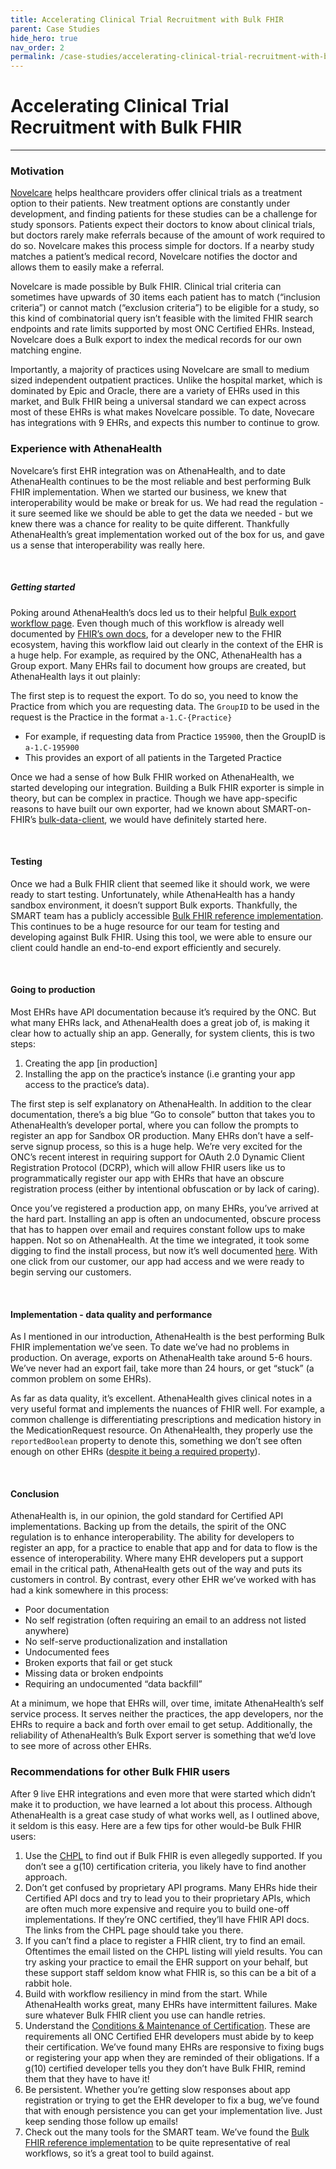 ```yaml
---
title: Accelerating Clinical Trial Recruitment with Bulk FHIR
parent: Case Studies
hide_hero: true
nav_order: 2
permalink: /case-studies/accelerating-clinical-trial-recruitment-with-bulk-fhir
---
```

# Accelerating Clinical Trial Recruitment with Bulk FHIR
<hr class="mb-6"/>

### Motivation

<a href="https://www.novel.care/" target="_blank">Novelcare</a> helps healthcare providers offer clinical trials as a treatment option to their patients. New treatment options are constantly under development, and finding patients for these studies can be a challenge for study sponsors. Patients expect their doctors to know about clinical trials, but doctors rarely make referrals because of the amount of work required to do so. Novelcare makes this process simple for doctors. If a nearby study matches a patient’s medical record, Novelcare notifies the doctor and allows them to easily make a referral. 

Novelcare is made possible by Bulk FHIR. Clinical trial criteria can sometimes have upwards of 30 items each patient has to match (“inclusion criteria”) or cannot match (“exclusion criteria”) to be eligible for a study, so this kind of combinatorial query isn’t feasible with the limited FHIR search endpoints and rate limits supported by most ONC Certified EHRs. Instead, Novelcare does a Bulk export to index the medical records for our own matching engine. 

Importantly, a majority of practices using Novelcare are small to medium sized independent outpatient practices. Unlike the hospital market, which is dominated by Epic and Oracle, there are a variety of EHRs used in this market, and Bulk FHIR being a universal standard we can expect across most of these EHRs is what makes Novelcare possible. To date, Novecare has integrations with 9 EHRs, and expects this number to continue to grow.


### Experience with AthenaHealth 

Novelcare’s first EHR integration was on AthenaHealth, and to date AthenaHealth continues to be the most reliable and best performing Bulk FHIR implementation. When we started our business, we knew that interoperability would be make or break for us. We had read the regulation - it sure seemed like we should be able to get the data we needed - but we knew there was a chance for reality to be quite different. Thankfully AthenaHealth’s great implementation worked out of the box for us, and gave us a sense that interoperability was really here.

<br/>

##### Getting started

Poking around AthenaHealth’s docs led us to their helpful <a href="https://docs.athenahealth.com/api/workflows/fhir-bulk-export-workflow" target="_blank">Bulk export workflow page</a>. Even though much of this workflow is already well documented by <a href="https://hl7.org/fhir/uv/bulkdata/export.html" target="_blank">FHIR’s own docs</a>, for a developer new to the FHIR ecosystem, having this workflow laid out clearly in the context of the EHR is a huge help. For example, as required by the ONC, AthenaHealth has a Group export. Many EHRs fail to document how groups are created, but AthenaHealth lays it out plainly:

The first step is to request the export. To do so, you need to know the Practice from which you are requesting data. The `GroupID` to be used in the request is the Practice in the format `a-1.C-{Practice}`
- For example, if requesting data from Practice `195900`, then the GroupID is `a-1.C-195900`
- This provides an export of all patients in the Targeted Practice

Once we had a sense of how Bulk FHIR worked on AthenaHealth, we started developing our integration. Building a Bulk FHIR exporter is simple in theory, but can be complex in practice. Though we have app-specific reasons to have built our own exporter, had we known about SMART-on-FHIR’s <a href="https://github.com/smart-on-fhir/bulk-data-client" target="_blank">bulk-data-client</a>, we would have definitely started here.

<br/>

#### Testing

Once we had a Bulk FHIR client that seemed like it should work, we were ready to start testing. Unfortunately, while AthenaHealth has a handy sandbox environment, it doesn’t support Bulk exports. Thankfully, the SMART team has a publicly accessible <a href="https://bulk-data.smarthealthit.org/" target="_blank">Bulk FHIR reference implementation</a>. This continues to be a huge resource for our team for testing and developing against Bulk FHIR. Using this tool, we were able to ensure our client could handle an end-to-end export efficiently and securely.

<br/>

#### Going to production

Most EHRs have API documentation because it’s required by the ONC. But what many EHRs lack, and AthenaHealth does a great job of, is making it clear how to actually ship an app. Generally, for system clients, this is two steps:
1. Creating the app [in production]
2. Installing the app on the practice’s instance (i.e granting your app access to the practice’s data).

The first step is self explanatory on AthenaHealth. In addition to the clear documentation, there’s a big blue “Go to console” button that takes you to AthenaHealth’s developer portal, where you can follow the prompts to register an app for Sandbox OR production. Many EHRs don’t have a self-serve signup process, so this is a huge help. We’re very excited for the ONC’s recent interest in requiring support for OAuth 2.0 Dynamic Client Registration Protocol (DCRP), which will allow FHIR users like us to programmatically register our app with EHRs that have an obscure registration process (either by intentional obfuscation or by lack of caring).

Once you’ve registered a production app, on many EHRs, you’ve arrived at the hard part. Installing an app is often an undocumented, obscure process that has to happen over email and requires constant follow ups to make happen. Not so on AthenaHealth. At the time we integrated, it took some digging to find the install process, but now it’s well documented <a href="https://docs.athenahealth.com/api/guides/certified-apis#My_app_is_not_a_Patient_Health_Record_app_but_it_will_exclusively_use_Certified_APIs_for_data_exchange._2" target="_blank">here</a>. With one click from our customer, our app had access and we were ready to begin serving our customers.

<br/>

#### Implementation - data quality and performance

As I mentioned in our introduction, AthenaHealth is the best performing Bulk FHIR implementation we’ve seen. To date we’ve had no problems in production. On average, exports on AthenaHealth take around 5-6 hours. We’ve never had an export fail, take more than 24 hours, or get “stuck” (a common problem on some EHRs). 

As far as data quality, it’s excellent. AthenaHealth gives clinical notes in a very useful format and implements the nuances of FHIR well. For example, a common challenge is differentiating prescriptions and medication history in the MedicationRequest resource. On AthenaHealth, they properly use the `reportedBoolean` property to denote this, something we don’t see often enough on other EHRs (<a href="https://hl7.org/fhir/us/core/STU3.1.1/StructureDefinition-us-core-medicationrequest.html" target="_blank">despite it being a required property</a>). 

<br/>

#### Conclusion

AthenaHealth is, in our opinion, the gold standard for Certified API implementations. Backing up from the details, the spirit of the ONC regulation is to enhance interoperability. The ability for developers to register an app, for a practice to enable that app and for data to flow is the essence of interoperability. Where many EHR developers put a support email in the critical path, AthenaHealth gets out of the way and puts its customers in control. By contrast, every other EHR we’ve worked with has had a kink somewhere in this process:
- Poor documentation
- No self registration (often requiring an email to an address not listed anywhere)
- No self-serve productionalization and installation
- Undocumented fees
- Broken exports that fail or get stuck
- Missing data or broken endpoints
- Requiring an undocumented “data backfill”

At a minimum, we hope that EHRs will, over time, imitate AthenaHealth’s self service process. It serves neither the practices, the app developers, nor the EHRs to require a back and forth over email to get setup. Additionally, the reliability of AthenaHealth’s Bulk Export server is something that we’d love to see more of across other EHRs. 


### Recommendations for other Bulk FHIR users

After 9 live EHR integrations and even more that were started which didn’t make it to production, we have learned a lot about this process. Although AthenaHealth is a great case study of what works well, as I outlined above, it seldom is this easy. Here are a few tips for other would-be Bulk FHIR users:

1. Use the <a href="https://chpl.healthit.gov/#/search" target="_blank">CHPL</a> to find out if Bulk FHIR is even allegedly supported. If you don’t see a g(10) certification criteria, you likely have to find another approach.
2. Don’t get confused by proprietary API programs. Many EHRs hide their Certified API docs and try to lead you to their proprietary APIs, which are often much more expensive and require you to build one-off implementations. If they’re ONC certified, they’ll have FHIR API docs. The links from the CHPL page should take you there.
3. If you can’t find a place to register a FHIR client, try to find an email. Oftentimes the email listed on the CHPL listing will yield results. You can try asking your practice to email the EHR support on your behalf, but these support staff seldom know what FHIR is, so this can be a bit of a rabbit hole.
4. Build with workflow resiliency in mind from the start. While AthenaHealth works great, many EHRs have intermittent failures. Make sure whatever Bulk FHIR client you use can handle retries.
5. Understand the <a href="https://www.healthit.gov/topic/certification-ehrs/conditions-maintenance-certification" target="_blank">Conditions & Maintenance of Certification</a>. These are requirements all ONC Certified EHR developers must abide by to keep their certification. We’ve found many EHRs are responsive to fixing bugs or registering your app when they are reminded of their obligations. If a g(10) certified developer tells you they don’t have Bulk FHIR, remind them that they have to have it!
6. Be persistent. Whether you’re getting slow responses about app registration or trying to get the EHR developer to fix a bug, we’ve found that with enough persistence you can get your implementation live. Just keep sending those follow up emails!
7. Check out the many tools for the SMART team. We’ve found the <a href="https://bulk-data.smarthealthit.org/" target="_blank">Bulk FHIR reference implementation</a> to be quite representative of real workflows, so it’s a great tool to build against.

<br />
